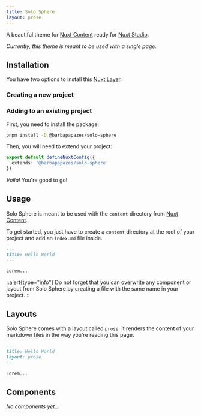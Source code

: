 ```yaml
---
title: Solo Sphere
layout: prose
---
```


A beautiful theme for [Nuxt Content](https://content.nuxtjs.org) ready for [Nuxt Studio](https://nuxt.studio).

_Currently, this theme is meant to be used with a single page._

## Installation

You have two options to install this [Nuxt Layer](https://nuxt.com/docs/getting-started/layers).

### Creating a new project

<!-- add template -->

### Adding to an existing project

First, you need to install the package:

```bash
pnpm install -D @barbapapazes/solo-sphere
```

Then, you will need to extend your project:

```ts [nuxt.config.ts]
export default defineNuxtConfig({
  extends: '@barbapapazes/solo-sphere'
})
```

_Voilà!_ You're good to go!

## Usage

Solo Sphere is meant to be used with the `content` directory from [Nuxt Content](https://content.nuxtcom).

To get started, you just have to create a `content` directory at the root of your project and add an `index.md` file inside.

```md [content/index.md]
---
title: Hello World
---

Lorem...
```

::alert{type="info"}
Do not forget that you can overwrite any component or layout from Solo Sphere by creating a file with the same name in your project.
::

## Layouts

Solo Sphere comes with a layout called `prose`. It renders the content of your markdown files in the way you're reading this page.

```md [content/index.md]
---
title: Hello World
layout: prose
---

Lorem...
```

## Components

_No components yet..._
